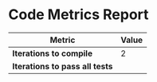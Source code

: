 # Code Metrics Report

| Metric                          | Value     |
|---------------------------------|-----------|
| **Iterations to  compile**      | 2         |
| **Iterations to pass all tests**|          |

